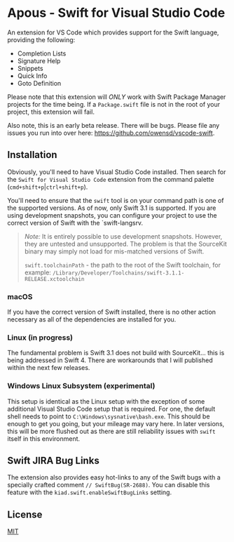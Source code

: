 # Apous - Swift for Visual Studio Code

An extension for VS Code which provides support for the Swift language, providing the following:

  * Completion Lists
  * Signature Help
  * Snippets
  * Quick Info
  * Goto Definition

Please note that this extension will *ONLY* work with Swift Package Manager projects for the time
being. If a `Package.swift` file is not in the root of your project, this extension will fail.

Also note, this is an early beta release. There will be bugs. Please file any issues you run into
over here: https://github.com/owensd/vscode-swift.

## Installation

Obviously, you'll need to have Visual Studio Code installed. Then search for the `Swift for Visual
Studio Code` extension from the command palette (`cmd+shift+p`|`ctrl+shift+p`).

You'll need to ensure that the `swift` tool is on your command path is one of the supported
versions. As of now, only Swift 3.1 is supported. If you are using development snapshots, you can
configure your project to use the correct version of Swift with the `swift-langsrv.

> _Note:_ It is entirely possible to use development snapshots. However, they are untested and
> unsupported. The problem is that the SourceKit binary may simply not load for mis-matched versions
> of Swift.
>
>   `swift.toolchainPath` - the path to the root of the Swift toolchain, for example:
>                           `/Library/Developer/Toolchains/swift-3.1.1-RELEASE.xctoolchain`

### macOS

If you have the correct version of Swift installed, there is no other action necessary as all of the
dependencies are installed for you.


### Linux (in progress)

The fundamental problem is Swift 3.1 does not build with SourceKit... this is being addressed in
Swift 4. There are workarounds that I will published within the next few releases.

### Windows Linux Subsystem (experimental)

This setup is identical as the Linux setup with the exception of some additional Visual Studio Code
setup that is required. For one, the default shell needs to point to `C:\Windows\sysnative\bash.exe`.
This should be enough to get you going, but your mileage may vary here. In later versions, this will
be more flushed out as there are still reliability issues with `swift` itself in this environment.

## Swift JIRA Bug Links

The extension also provides easy hot-links to any of the Swift bugs with a specially crafted comment
`// SwiftBug(SR-2688)`. You can disable this feature with the `kiad.swift.enableSwiftBugLinks`
setting.

## License
[MIT](LICENSE)